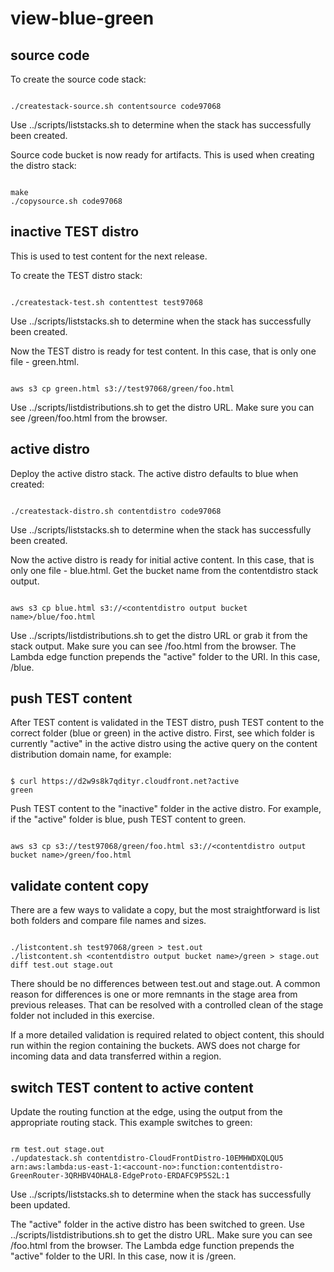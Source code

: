 # view-blue-green

## source code

To create the source code stack:

```console

./createstack-source.sh contentsource code97068

```

Use ../scripts/liststacks.sh to determine when the stack has successfully been created.

Source code bucket is now ready for artifacts. This is used when creating the distro stack:

```console

make
./copysource.sh code97068

```

## inactive TEST distro

This is used to test content for the next release.

To create the TEST distro stack:

```console

./createstack-test.sh contenttest test97068

```

Use ../scripts/liststacks.sh to determine when the stack has successfully been created.

Now the TEST distro is ready for test content. In this case, that is only one file - green.html.

```console

aws s3 cp green.html s3://test97068/green/foo.html

```

Use ../scripts/listdistributions.sh to get the distro URL. Make sure you can see /green/foo.html from the browser.

## active distro

Deploy the active distro stack. The active distro defaults to blue when created:

```console

./createstack-distro.sh contentdistro code97068

```

Use ../scripts/liststacks.sh to determine when the stack has successfully been created.

Now the active distro is ready for initial active content. In this case, that is only one file - blue.html. Get the bucket name from the contentdistro stack output.

```console

aws s3 cp blue.html s3://<contentdistro output bucket name>/blue/foo.html

```

Use ../scripts/listdistributions.sh to get the distro URL or grab it from the stack output. Make sure you can see /foo.html from the browser. The Lambda edge function prepends the "active" folder to the URI. In this case, /blue.

## push TEST content

After TEST content is validated in the TEST distro, push TEST content to the correct folder (blue or green) in the active distro. First, see which folder is currently "active" in the active distro using the active query on the content distribution domain name, for example:

```console

$ curl https://d2w9s8k7qdityr.cloudfront.net?active
green

```

Push TEST content to the "inactive" folder in the active distro. For example, if the "active" folder is blue, push TEST content to green.

```console

aws s3 cp s3://test97068/green/foo.html s3://<contentdistro output bucket name>/green/foo.html

```

## validate content copy

There are a few ways to validate a copy, but the most straightforward is list both folders and compare file names and sizes.

```console

./listcontent.sh test97068/green > test.out
./listcontent.sh <contentdistro output bucket name>/green > stage.out
diff test.out stage.out

```

There should be no differences between test.out and stage.out. A common reason for differences is one or more remnants in the stage area from previous releases. That can be resolved with a controlled clean of the stage folder not included in this exercise.

If a more detailed validation is required related to object content, this should run within the region containing the buckets. AWS does not charge for incoming data and data transferred within a region.

## switch TEST content to active content

Update the routing function at the edge, using the output from the appropriate routing stack. This example switches to green:

```console

rm test.out stage.out
./updatestack.sh contentdistro-CloudFrontDistro-10EMHWDXQLQU5 arn:aws:lambda:us-east-1:<account-no>:function:contentdistro-GreenRouter-3QRHBV4OHAL8-EdgeProto-ERDAFC9P5S2L:1

```

Use ../scripts/liststacks.sh to determine when the stack has successfully been updated.

The "active" folder in the active distro has been switched to green. Use ../scripts/listdistributions.sh to get the distro URL. Make sure you can see /foo.html from the browser. The Lambda edge function prepends the "active" folder to the URI. In this case, now it is /green.
